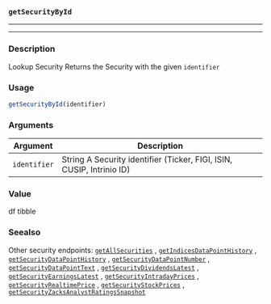 ### `getSecurityById`
***
***

### Description

 Lookup Security
 Returns the Security with the given `identifier`

### Usage
```r
getSecurityById(identifier)
```

### Arguments
Argument      |Description
------------- |----------------
```identifier```     |     String A Security identifier (Ticker, FIGI, ISIN, CUSIP, Intrinio ID)
### Value

 df tibble 

### Seealso

 Other security endpoints: [`getAllSecurities`](getAllSecurities.md) ,
  [`getIndicesDataPointHistory`](getIndicesDataPointHistory.md) ,
  [`getSecurityDataPointHistory`](getSecurityDataPointHistory.md) ,
  [`getSecurityDataPointNumber`](getSecurityDataPointNumber.md) ,
  [`getSecurityDataPointText`](getSecurityDataPointText.md) ,
  [`getSecurityDividendsLatest`](getSecurityDividendsLatest.md) ,
  [`getSecurityEarningsLatest`](getSecurityEarningsLatest.md) ,
  [`getSecurityIntradayPrices`](getSecurityIntradayPrices.md) ,
  [`getSecurityRealtimePrice`](getSecurityRealtimePrice.md) ,
  [`getSecurityStockPrices`](getSecurityStockPrices.md) ,
  [`getSecurityZacksAnalystRatingsSnapshot`](getSecurityZacksAnalystRatingsSnapshot.md) 

